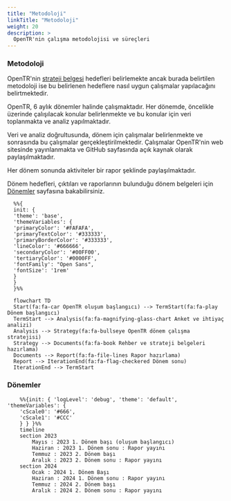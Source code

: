 ```yaml
---
title: "Metodoloji"
linkTitle: "Metodoloji"
weight: 20
description: >
  OpenTR'nin çalışma metodolojisi ve süreçleri
---
```


### Metodoloji

OpenTR'nin [strateji belgesi](../strategy/) hedefleri belirlemekte ancak burada belirtilen metodoloji ise bu belirlenen hedeflere nasıl uygun çalışmalar yapılacağını belirtmektedir.

OpenTR, 6 aylık dönemler halinde çalışmaktadır. Her dönemde, öncelikle üzerinde çalışılacak konular belirlenmekte ve bu konular için veri toplanmakta ve analiz yapılmaktadır.

Veri ve analiz doğrultusunda, dönem için çalışmalar belirlenmekte ve sonrasında bu çalışmalar gerçekleştirilmektedir. Çalışmalar OpenTR'nin web sitesinde yayınlanmakta ve GitHub sayfasında açık kaynak olarak paylaşılmaktadır.

Her dönem sonunda aktiviteler bir rapor şeklinde paylaşılmaktadır.

Dönem hedefleri, çıktıları ve raporlarının bulunduğu dönem belgeleri için [Dönemler](../../terms/) sayfasına bakabilirsiniz.

```mermaid
  %%{
  init: {
  'theme': 'base',
  'themeVariables': {
  'primaryColor': '#FAFAFA',
  'primaryTextColor': '#333333',
  'primaryBorderColor': '#333333',
  'lineColor': '#666666',
  'secondaryColor': '#00FF00',
  'tertiaryColor': '#0000FF',
  'fontFamily': "Open Sans",
  'fontSize': '1rem'
  }
  }
  }%%

  flowchart TD
  Start(fa:fa-car OpenTR oluşum başlangıcı) --> TermStart(fa:fa-play Dönem başlangıcı)
  TermStart --> Analysis(fa:fa-magnifying-glass-chart Anket ve ihtiyaç analizi)
  Analysis --> Strategy(fa:fa-bullseye OpenTR dönem çalışma stratejisi)
  Strategy --> Documents(fa:fa-book Rehber ve strateji belgeleri hazırlama)
  Documents --> Report(fa:fa-file-lines Rapor hazırlama)
  Report --> IterationEnd(fa:fa-flag-checkered Dönem sonu)
  IterationEnd --> TermStart
  ```

### Dönemler

```mermaid
    %%{init: { 'logLevel': 'debug', 'theme': 'default', 'themeVariables': {
    'cScale0': '#666',
    'cScale1': '#CCC'
    } } }%%
    timeline
    section 2023
        Mayıs : 2023 1. Dönem başı (oluşum başlangıcı)
        Haziran : 2023 1. Dönem sonu : Rapor yayını
        Temmuz : 2023 2. Dönem başı
        Aralık : 2023 2. Dönem sonu : Rapor yayını
    section 2024
        Ocak : 2024 1. Dönem Başı
        Haziran : 2024 1. Dönem sonu : Rapor yayını
        Temmuz : 2024 2. Dönem başı
        Aralık : 2024 2. Dönem sonu : Rapor yayını
```
